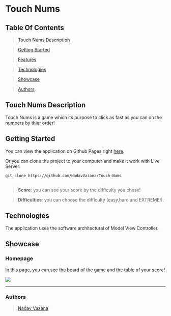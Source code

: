 # Touch Nums

## Table Of Contents

> [Touch Nums Description](#desc)

>[Getting Started](#start)

>[Features](#features)

>[Technologies](#tech)

>[Showcase](#showcase)

>[Authors](#authors)

## <a id="desc" /> Touch Nums Description

Touch Nums is a game which its purpose to click as fast as you can on the numbers by thier order!


## <a id="start" /> Getting Started

You can view the application on Github Pages right [here](https://nadavvazana.github.io/Touch-Nums/).

Or you can clone the project to your computer and make it work with Live Server:

```
git clone https://github.com/NadavVazana/Touch-Nums
```

## <a id="features" />

> **Score**: you can see your score by the difficulty you chose!

> **Difficulties**: you can choose the difficulty (easy,hard and EXTREME!).


## <a id="tech" /> Technologies

The application uses the software architectural of Model View Controller.

## <a id="showcase" /> Showcase

### Homepage

In this page, you can see the board of the game and the table of your score!

<img src="https://res.cloudinary.com/ds8xkm0ue/image/upload/v1667169120/Untitled_axdise.png" />
<hr />

### Authors

> [Nadav Vazana](https://github.com/NadavVazana)
